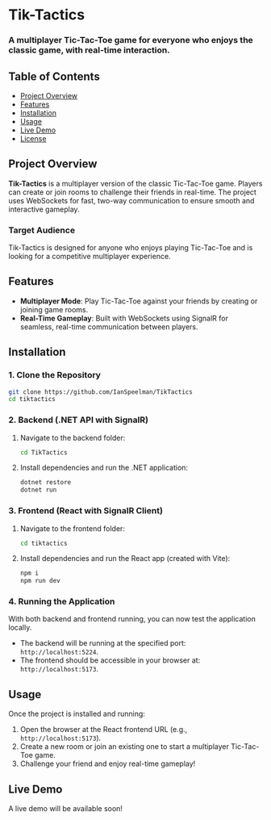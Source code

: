# **Tik-Tactics**

### A multiplayer Tic-Tac-Toe game for everyone who enjoys the classic game, with real-time interaction.

## Table of Contents
- [Project Overview](#project-overview)
- [Features](#features)
- [Installation](#installation)
- [Usage](#usage)
- [Live Demo](#live-demo)
- [License](#license)

## Project Overview

**Tik-Tactics** is a multiplayer version of the classic Tic-Tac-Toe game. Players can create or join rooms to challenge their friends in real-time. The project uses WebSockets for fast, two-way communication to ensure smooth and interactive gameplay.

### Target Audience
Tik-Tactics is designed for anyone who enjoys playing Tic-Tac-Toe and is looking for a competitive multiplayer experience.

## Features
- **Multiplayer Mode**: Play Tic-Tac-Toe against your friends by creating or joining game rooms.
- **Real-Time Gameplay**: Built with WebSockets using SignalR for seamless, real-time communication between players.

## Installation

### 1. Clone the Repository

```bash
git clone https://github.com/IanSpeelman/TikTactics
cd tiktactics
```

### 2. Backend (.NET API with SignalR)
1. Navigate to the backend folder:
   ```bash
   cd TikTactics
   ```
2. Install dependencies and run the .NET application:
   ```bash
   dotnet restore
   dotnet run
   ```

### 3. Frontend (React with SignalR Client)
1. Navigate to the frontend folder:
   ```bash
   cd tiktactics
   ```
2. Install dependencies and run the React app (created with Vite):
   ```bash
   npm i
   npm run dev
   ```

### 4. Running the Application

With both backend and frontend running, you can now test the application locally.

- The backend will be running at the specified port: `http://localhost:5224`.
- The frontend should be accessible in your browser at: `http://localhost:5173`.

## Usage

Once the project is installed and running:

1. Open the browser at the React frontend URL (e.g., `http://localhost:5173`).
2. Create a new room or join an existing one to start a multiplayer Tic-Tac-Toe game.
3. Challenge your friend and enjoy real-time gameplay!

## Live Demo

A live demo will be available soon!
